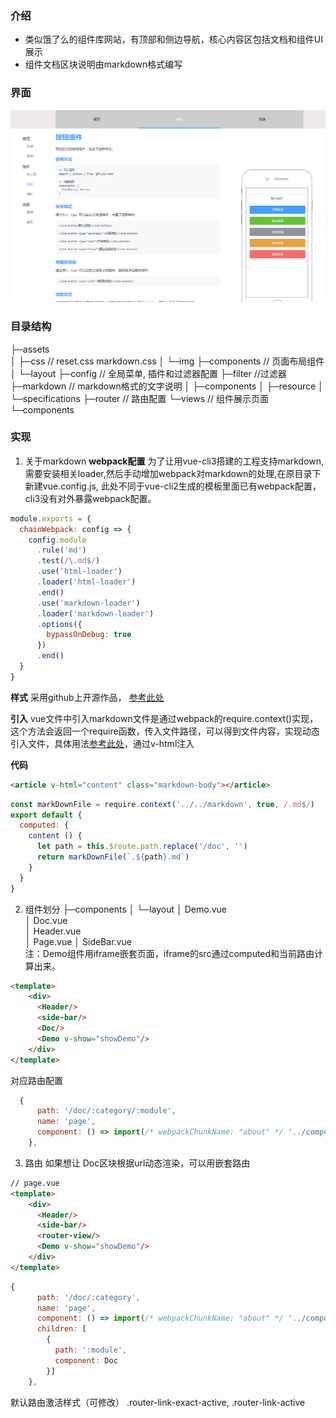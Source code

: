 ###  介绍
* 类似饿了么的组件库网站，有顶部和侧边导航，核心内容区包括文档和组件UI展示
* 组件文档区块说明由markdown格式编写

###  界面
![look](./public/img/look.png)

###  目录结构
├─assets     
│  ├─css       // reset.css markdown.css
│  └─img
├─components   // 页面布局组件
│  └─layout
├─config      // 全局菜单, 插件和过滤器配置
├─filter      //过滤器
├─markdown    // markdown格式的文字说明
│  ├─components
│  ├─resource
│  └─specifications
├─router      // 路由配置
└─views       // 组件展示页面
    └─components

### 实现
1. 关于markdown 
**webpack配置** 为了让用vue-cli3搭建的工程支持markdown, 需要安装相关loader,然后手动增加webpack对markdown的处理,在原目录下新建vue.config.js, 此处不同于vue-cli2生成的模板里面已有webpack配置，cli3没有对外暴露webpack配置。
```javascript
module.exports = {
  chainWebpack: config => {
    config.module
      .rule('md')
      .test(/\.md$/)
      .use('html-loader')
      .loader('html-loader')
      .end()
      .use('markdown-loader')
      .loader('markdown-loader')
      .options({
        bypassOnDebug: true
      })
      .end()
  }
}
```
**样式** 采用github上开源作品， [参考此处](https://github.com/sindresorhus/github-markdown-css)

**引入** vue文件中引入markdown文件是通过webpack的require.context()实现，这个方法会返回一个require函数，传入文件路径，可以得到文件内容，实现动态引入文件，具体用法[参考此处](https://webpack.js.org/guides/dependency-management/#require-context)，通过v-html注入


**代码**
```html
<article v-html="content" class="markdown-body"></article>
```
```javascript
const markDownFile = require.context('../../markdown', true, /.md$/)
export default {
  computed: {
    content () {
      let path = this.$route.path.replace('/doc', '')
      return markDownFile(`.${path}.md`)
    }
  }
}
```

2. 组件划分
├─components
│  └─layout
│          Demo.vue    
│          Doc.vue       
│          Header.vue   
│          Page.vue
│          SideBar.vue  
注：Demo组件用iframe嵌套页面，iframe的src通过computed和当前路由计算出来。
```html
<template>
    <div>
      <Header/>
      <side-bar/>
      <Doc/>
      <Demo v-show="showDemo"/>
    </div>
</template>
```
对应路由配置
```javascript
  {
      path: '/doc/:category/:module',
      name: 'page',
      component: () => import(/* webpackChunkName: "about" */ '../components/layout/Page.vue')
    },
```


3. 路由
如果想让 Doc区块根据url动态渲染，可以用嵌套路由
```html
// page.vue
<template>
    <div>
      <Header/>
      <side-bar/>
      <router-view/>
      <Demo v-show="showDemo"/>
    </div>
</template>
```
```javascript
{
      path: '/doc/:category',
      name: 'page',
      component: () => import(/* webpackChunkName: "about" */ '../components/layout/Page.vue'),
      children: [
        {
          path: ':module',
          component: Doc
        }]
    },
```

默认路由激活样式（可修改） .router-link-exact-active, .router-link-active